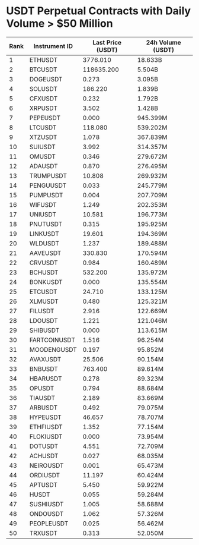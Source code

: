 # USDT Perpetual Contracts with Daily Volume > $50 Million

| Rank | Instrument ID | Last Price (USDT) | 24h Volume (USDT) |
|------|---------------|-------------------|-------------------|
| 1 | ETHUSDT | 3776.010 | 18.633B |
| 2 | BTCUSDT | 118635.200 | 5.504B |
| 3 | DOGEUSDT | 0.273 | 3.095B |
| 4 | SOLUSDT | 186.220 | 1.839B |
| 5 | CFXUSDT | 0.232 | 1.792B |
| 6 | XRPUSDT | 3.502 | 1.428B |
| 7 | PEPEUSDT | 0.000 | 945.399M |
| 8 | LTCUSDT | 118.080 | 539.202M |
| 9 | XTZUSDT | 1.078 | 367.839M |
| 10 | SUIUSDT | 3.992 | 314.357M |
| 11 | OMUSDT | 0.346 | 279.672M |
| 12 | ADAUSDT | 0.870 | 276.495M |
| 13 | TRUMPUSDT | 10.808 | 269.932M |
| 14 | PENGUUSDT | 0.033 | 245.779M |
| 15 | PUMPUSDT | 0.004 | 207.709M |
| 16 | WIFUSDT | 1.249 | 202.353M |
| 17 | UNIUSDT | 10.581 | 196.773M |
| 18 | PNUTUSDT | 0.315 | 195.925M |
| 19 | LINKUSDT | 19.601 | 194.369M |
| 20 | WLDUSDT | 1.237 | 189.488M |
| 21 | AAVEUSDT | 330.830 | 170.594M |
| 22 | CRVUSDT | 0.984 | 160.489M |
| 23 | BCHUSDT | 532.200 | 135.972M |
| 24 | BONKUSDT | 0.000 | 135.554M |
| 25 | ETCUSDT | 24.710 | 133.125M |
| 26 | XLMUSDT | 0.480 | 125.321M |
| 27 | FILUSDT | 2.916 | 122.669M |
| 28 | LDOUSDT | 1.221 | 121.046M |
| 29 | SHIBUSDT | 0.000 | 113.615M |
| 30 | FARTCOINUSDT | 1.516 | 96.254M |
| 31 | MOODENGUSDT | 0.197 | 95.852M |
| 32 | AVAXUSDT | 25.506 | 90.154M |
| 33 | BNBUSDT | 763.400 | 89.614M |
| 34 | HBARUSDT | 0.278 | 89.323M |
| 35 | OPUSDT | 0.794 | 88.684M |
| 36 | TIAUSDT | 2.189 | 83.669M |
| 37 | ARBUSDT | 0.492 | 79.075M |
| 38 | HYPEUSDT | 46.657 | 78.707M |
| 39 | ETHFIUSDT | 1.352 | 77.154M |
| 40 | FLOKIUSDT | 0.000 | 73.954M |
| 41 | DOTUSDT | 4.551 | 72.709M |
| 42 | ACHUSDT | 0.027 | 68.035M |
| 43 | NEIROUSDT | 0.001 | 65.473M |
| 44 | ORDIUSDT | 11.197 | 60.424M |
| 45 | APTUSDT | 5.450 | 59.922M |
| 46 | HUSDT | 0.055 | 59.284M |
| 47 | SUSHIUSDT | 1.005 | 58.688M |
| 48 | ONDOUSDT | 1.062 | 57.326M |
| 49 | PEOPLEUSDT | 0.025 | 56.462M |
| 50 | TRXUSDT | 0.313 | 52.050M |
